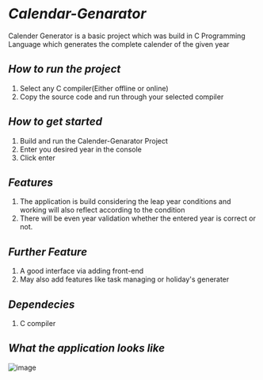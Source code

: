# *Calendar-Genarator*
Calender Generator is a basic project which was build in C Programming Language which generates the complete calender of the given year

## *How to run the project*
1. Select any C compiler(Either offline or online)
2. Copy the source code and run through your selected compiler

## *How to get started*
1. Build and run the Calender-Genarator Project
2. Enter you desired year in the console
3. Click enter

## *Features*
1. The application is build considering the leap year conditions and working will also reflect    according to the condition
2. There will be even year validation whether the entered year is correct or not.

## *Further Feature*
1. A good interface via adding front-end
2. May also add features like task managing or holiday's generater

## *Dependecies*
1. C compiler

## *What the application looks like*

![image](https://user-images.githubusercontent.com/88368215/158637492-c9fd9f6b-9d3e-4627-8fc5-862ca4e76654.png)

